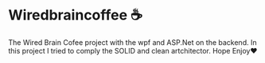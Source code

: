# Wiredbraincoffee ☕
The Wired Brain Cofee project with the wpf and ASP.Net on the backend.
In this project I tried to comply the SOLID and clean artchitector.
Hope Enjoy❤
